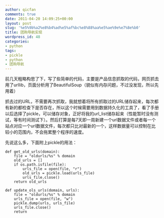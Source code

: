 ```yaml
---
author: qicfan
comments: true
date: 2011-04-20 14:09:25+00:00
layout: post
slug: '%e5%9b%a2%e8%b4%ad%e5%af%bc%e8%88%aa%e5%ae%9e%e7%8e%b0'
title: 团购导航实现
wordpress_id: 48
categories:
- python
tags:
- pickle
- python
- 团购导航
---
```


前几天粗略构思了下，写了些简单的代码，主要是产品信息抓取的代码，网页抓去用了urllib，页面分析用了BeautifulSoup（貌似有内存问题，不过没发现，所以先用着）

抓去过的URL，不需要再次抓取，我就想着将所有抓取过的URL储存起来，每次都有新的都检查下是否存在，所以这个时候需要用到数据持久化的工具了，看了手册以后选择了pickle，可以储存对象，正好将我的url_list储存起来（性能暂时没有测试，等有时间测试下）。然后打算是每7天即一周新建一个url数据文件或者每一个站点对应一个url数据文件，每次都只比对最新的一个，这样数据量可以控制在比较小的范围内，不会拖累整个程序的速度。

先说这么多，下面附上pickle的用法：


    
    
    def get_old_urls(domain):
        file = "oldurls/%s" % domain
        old_urls = []
        if os.path.isfile(file):
            urls_file = open(file, "r")
            old_urls = pickle.load(urls_file)
            urls_file.close()
        return old_urls
    
    def update_ols_urls(domain, urls):
        file = "oldurls/%s" % domain
        urls_file = open(file, "w")
        pickle.dump(urls, urls_file)
        urls_file.close()
        return
    
